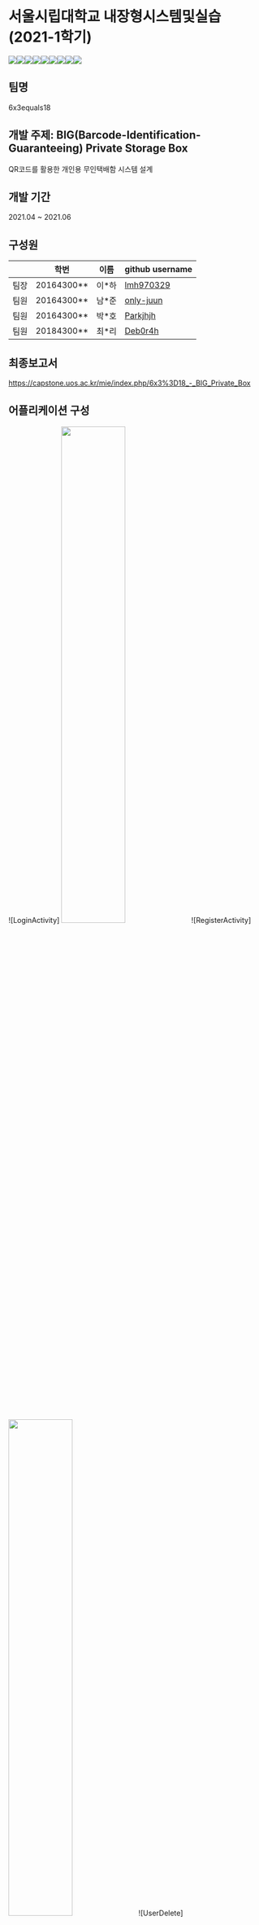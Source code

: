 # 서울시립대학교 내장형시스템및실습(2021-1학기)
<div class = "shields" style = "display: flex; "> 
    <img src = "https://img.shields.io/github/issues/only-juun/6x3equals18">
    <img src = "https://img.shields.io/github/forks/only-juun/6x3equals18">
    <img src = "https://img.shields.io/github/stars/only-juun/6x3equals18">
    <img src="https://img.shields.io/static/v1?label=ESE&message=BIG-BOX" />
    <img src="https://img.shields.io/github/languages/top/only-juun/6x3equals18" />
    <img src="https://img.shields.io/github/languages/count/only-juun/6x3equals18" />
    <img src="https://img.shields.io/github/last-commit/only-juun/6x3equals18"/>
    <img src="https://img.shields.io/github/license/only-juun/6x3equals18" />
    <img src="https://hits.seeyoufarm.com/api/count/incr/badge.svg?url=https%3A%2F%2Fgithub.com%2Fonly-juun%2F6x3equals18&count_bg=%2379C83D&title_bg=%23555555&icon=&icon_color=%23E7E7E7&title=hits&edge_flat=false"/>
</div>

## 팀명
6x3equals18

## 개발 주제: BIG(Barcode-Identification-Guaranteeing) Private Storage Box
QR코드를 활용한 개인용 무인택배함 시스템 설계

## 개발 기간
2021.04 ~ 2021.06

## 구성원
||학번 |이름|github username|
|--|--|--|--|
|팀장|20164300**|이*하|<a href = "https://github.com/lmh970329">lmh970329</a>|
|팀원|20164300**|남*준|<a href = "https://github.com/only-juun">only-juun</a>|
|팀원|20164300**|박*호|<a href = "https://github.com/Parkjhjh">Parkjhjh</a>|
|팀원|20184300**|최*리|<a href = "https://github.com/Deb0r4h">Deb0r4h</a>|

## 최종보고서
https://capstone.uos.ac.kr/mie/index.php/6x3%3D18_-_BIG_Private_Box

## 어플리케이션 구성
![LoginActivity]
<img src = "https://user-images.githubusercontent.com/79013722/122664590-550fab80-d1dd-11eb-93b9-8caeae00fe37.jpg" width="50%" height="50%">
![RegisterActivity]
<img src = "https://user-images.githubusercontent.com/79013722/122664603-66f14e80-d1dd-11eb-8033-7aa04f70d1bb.jpg" width="50%" height="50%">
![UserDelete]
<img src = "https://user-images.githubusercontent.com/79013722/122664609-6ce72f80-d1dd-11eb-8d6b-eeeb8996642f.jpg" width="50%" height="50%">
![MainActivity]
<img src = "https://user-images.githubusercontent.com/79013722/122664640-8daf8500-d1dd-11eb-9c50-a7f934ef294d.jpg" width="50%" height="50%">
![GenerateQR_1]
<img src = "https://user-images.githubusercontent.com/79013722/122664612-72447a00-d1dd-11eb-9c06-59a966913c58.jpg)" width="50%" height="50%">
![GenerateQR_2]
<img src = "https://user-images.githubusercontent.com/79013722/122664616-74a6d400-d1dd-11eb-8819-200238fb7864.jpg" width="50%" height="50%">
![Deliveryregister]
<img src = "https://user-images.githubusercontent.com/79013722/122664618-783a5b00-d1dd-11eb-84fc-348474479a3e.jpg" width="50%" height="50%">
![DeliveryMenu]
<img src = "https://user-images.githubusercontent.com/79013722/122664621-7a9cb500-d1dd-11eb-8dac-149f575f5089.jpg" width="50%" height="50%">
![Deliveries]
<img src = "https://user-images.githubusercontent.com/79013722/122664627-7e303c00-d1dd-11eb-992f-b4f0b7df4bbd.jpg" width="50%" height="50%">
![Complete]
<img src = "https://user-images.githubusercontent.com/79013722/122664629-7f616900-d1dd-11eb-83b9-bdc9192851fa.jpg" width="50%" height="50%">
![LogCheck]
<img src = "https://user-images.githubusercontent.com/79013722/122664630-82f4f000-d1dd-11eb-8477-f068a39748de.jpg" width="50%" height="50%">


